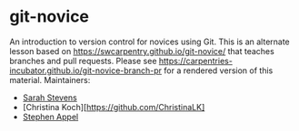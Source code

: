 git-novice
==========

An introduction to version control for novices using Git.
This is an alternate lesson based on <https://swcarpentry.github.io/git-novice/> that teaches branches and pull requests.
Please see <https://carpentries-incubator.github.io/git-novice-branch-pr> for a rendered version of this material.
Maintainers:

* [Sarah Stevens](https://github.com/sstevens2/)
* [Christina Koch][https://github.com/ChristinaLK]
* [Stephen Appel](https://github.com/srappel)

